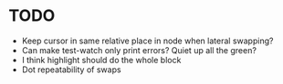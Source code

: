 # TODO

* Keep cursor in same relative place in node when lateral swapping?
* Can make test-watch only print errors? Quiet up all the green?
* I think highlight should do the whole block
* Dot repeatability of swaps

